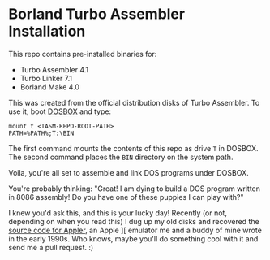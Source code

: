# Borland Turbo Assembler Installation

This repo contains pre-installed binaries for:

* Turbo Assembler 4.1
* Turbo Linker 7.1
* Borland Make 4.0

This was created from the official distribution disks of Turbo Assembler. To use it, boot [DOSBOX](https://www.dosbox.com/) and type:

```
mount t <TASM-REPO-ROOT-PATH>
PATH=%PATH%;T:\BIN
```

The first command mounts the contents of this repo as drive `T` in DOSBOX. The second command places the `BIN` directory on the system path.

Voila, you're all set to assemble and link DOS programs under DOSBOX.

You're probably thinking: "Great! I am dying to build a DOS program written in 8086 assembly! Do you have one of these puppies I can play with?"

I knew you'd ask this, and this is your lucky day! Recently (or not, depending on when you read this) I dug up my old disks and recovered the [source code for Appler](https://github.com/zajo/appler), an Apple ][ emulator me and a buddy of mine wrote in the early 1990s. Who knows, maybe you'll do something cool with it and send me a pull request. :)